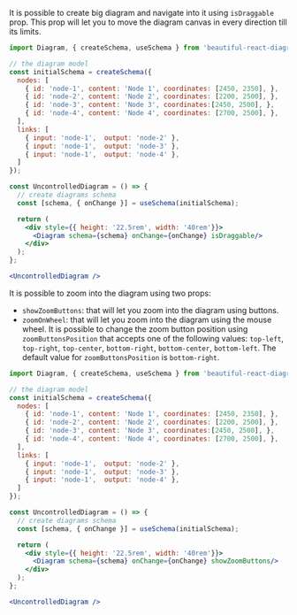 It is possible to create big diagram and navigate into it using `isDraggable` prop.
This prop will let you to move the diagram canvas in every direction till its limits.

``` jsx
import Diagram, { createSchema, useSchema } from 'beautiful-react-diagrams';

// the diagram model
const initialSchema = createSchema({
  nodes: [
    { id: 'node-1', content: 'Node 1', coordinates: [2450, 2350], },
    { id: 'node-2', content: 'Node 2', coordinates: [2200, 2500], },
    { id: 'node-3', content: 'Node 3', coordinates:[2450, 2500], },
    { id: 'node-4', content: 'Node 4', coordinates: [2700, 2500], },
  ],
  links: [
    { input: 'node-1',  output: 'node-2' },
    { input: 'node-1',  output: 'node-3' },
    { input: 'node-1',  output: 'node-4' },
  ]
});

const UncontrolledDiagram = () => {
  // create diagrams schema
  const [schema, { onChange }] = useSchema(initialSchema);

  return (
    <div style={{ height: '22.5rem', width: '40rem'}}>
      <Diagram schema={schema} onChange={onChange} isDraggable/>
    </div>
  );
};

<UncontrolledDiagram />
```

It is possible to zoom into the diagram using two props:
- `showZoomButtons`: that will let you zoom into the diagram using buttons.
- `zoomOnWheel`: that will let you zoom into the diagram using the mouse wheel.
It is possible to change the zoom button position using `zoomButtonsPosition` that accepts one of the following values:
`top-left`, `top-right`, `top-center`, `bottom-right`, `bottom-center`, `bottom-left`. 
The default value for `zoomButtonsPosition` is `bottom-right`.

``` jsx
import Diagram, { createSchema, useSchema } from 'beautiful-react-diagrams';

// the diagram model
const initialSchema = createSchema({
  nodes: [
    { id: 'node-1', content: 'Node 1', coordinates: [2450, 2350], },
    { id: 'node-2', content: 'Node 2', coordinates: [2200, 2500], },
    { id: 'node-3', content: 'Node 3', coordinates:[2450, 2500], },
    { id: 'node-4', content: 'Node 4', coordinates: [2700, 2500], },
  ],
  links: [
    { input: 'node-1',  output: 'node-2' },
    { input: 'node-1',  output: 'node-3' },
    { input: 'node-1',  output: 'node-4' },
  ]
});

const UncontrolledDiagram = () => {
  // create diagrams schema
  const [schema, { onChange }] = useSchema(initialSchema);

  return (
    <div style={{ height: '22.5rem', width: '40rem'}}>
      <Diagram schema={schema} onChange={onChange} showZoomButtons/>
    </div>
  );
};

<UncontrolledDiagram />
```
